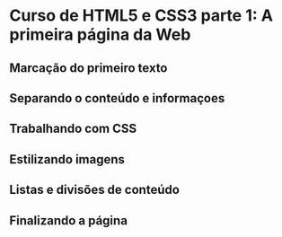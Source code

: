 # Curso de HTML5 e CSS3 parte 1: A primeira página da Web

## Marcação do primeiro texto

## Separando o conteúdo e informaçoes

## Trabalhando com CSS

## Estilizando imagens

## Listas e divisões de conteúdo

## Finalizando a página

